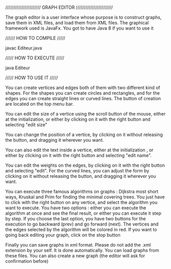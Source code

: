 ////////////////////// GRAPH EDITOR ///////////////////////

The graph editor is a user interface whose purpose is to construct graphs, save them in XML files, and load them from XML files. The graphical framework used is JavaFx.
You got to have Java 8 if you want to use it


////// HOW TO COMPILE /////

javac Editeur.java

///// HOW TO EXECUTE /////

java Editeur

///// HOW TO USE IT /////

You can create vertices and edges both of them with two different kind of shapes. For the shapes you can create circles and rectangles, and for the edges you can create straight lines or curved lines. The button of creation are located on the top menu bar.

You can edit the size of a vertice using the scroll button of the mouse, either at the initialization, or either by clicking on it with the right button and selecting "edit size"

You can change the position of a vertice, by clicking on it without releasing the button, and dragging it wherever you want.

You can also edit the text inside a vertice, either at the initialization , or either by clicking on it with the right button and selecting "edit name".

You can edit the weights on the edges, by clicking on it with the right button and selecting "edit". For the curved lines, you can adjust the form by clicking on it without releasing the button, and dragging it wherever you want.

You can execute three famous algorithms on graphs : Dijkstra most short ways, Kruskal and Prim for finding the minimal covering trees.
You just have to click with the right button on any vertice, and select the algorithm you want to execute. You have two options : either you can execute the algorithm at once and see the final result, or either you can execute it step by step. If you choose the last option, you have two buttons for the execution to go backward (prev) and go forward (next). The vertices and the edges selected by the algorithm will be colored in red. If you want to going back editing your graph, click on the stop button

Finally you can save graphs in xml format. Please do not add the .xml extension by your self. It is done automatically. You can load graphs from these files. You can also create a new graph (the editor will ask for confirmation before)
